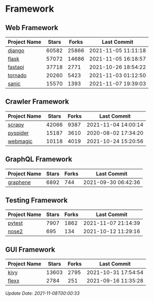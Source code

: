 # Framework

## Web Framework
| Project Name | Stars | Forks | Last Commit |
| ------------ | ----- | ----- | ----------- |
| [django](https://github.com/django/django) | 60582 | 25866 | 2021-11-05 11:11:18 |
| [flask](https://github.com/pallets/flask) | 57072 | 14686 | 2021-11-05 16:18:57 |
| [fastapi](https://github.com/tiangolo/fastapi) | 37718 | 2771 | 2021-10-26 18:54:22 |
| [tornado](https://github.com/tornadoweb/tornado) | 20260 | 5423 | 2021-11-03 01:12:50 |
| [sanic](https://github.com/sanic-org/sanic) | 15570 | 1393 | 2021-11-07 19:39:03 |

## Crawler Framework
| Project Name | Stars | Forks | Last Commit |
| ------------ | ----- | ----- | ----------- |
| [scrapy](https://github.com/scrapy/scrapy) | 42066 | 9387 | 2021-11-04 14:00:14 |
| [pyspider](https://github.com/binux/pyspider) | 15187 | 3610 | 2020-08-02 17:34:20 |
| [webmagic](https://github.com/code4craft/webmagic) | 10118 | 4019 | 2021-10-24 15:20:56 |

## GraphQL Framework
| Project Name | Stars | Forks | Last Commit |
| ------------ | ----- | ----- | ----------- |
| [graphene](https://github.com/graphql-python/graphene) | 6892 | 744 | 2021-09-30 06:42:36 |

## Testing Framework
| Project Name | Stars | Forks | Last Commit |
| ------------ | ----- | ----- | ----------- |
| [pytest](https://github.com/pytest-dev/pytest) | 7907 | 1862 | 2021-11-07 21:14:39 |
| [nose2](https://github.com/nose-devs/nose2) | 695 | 134 | 2021-10-12 11:29:16 |

## GUI Framework
| Project Name | Stars | Forks | Last Commit |
| ------------ | ----- | ----- | ----------- |
| [kivy](https://github.com/kivy/kivy) | 13603 | 2795 | 2021-10-31 17:54:54 |
| [flexx](https://github.com/flexxui/flexx) | 2784 | 251 | 2021-09-16 11:35:28 |

*Update Date: 2021-11-08T00:00:33*
